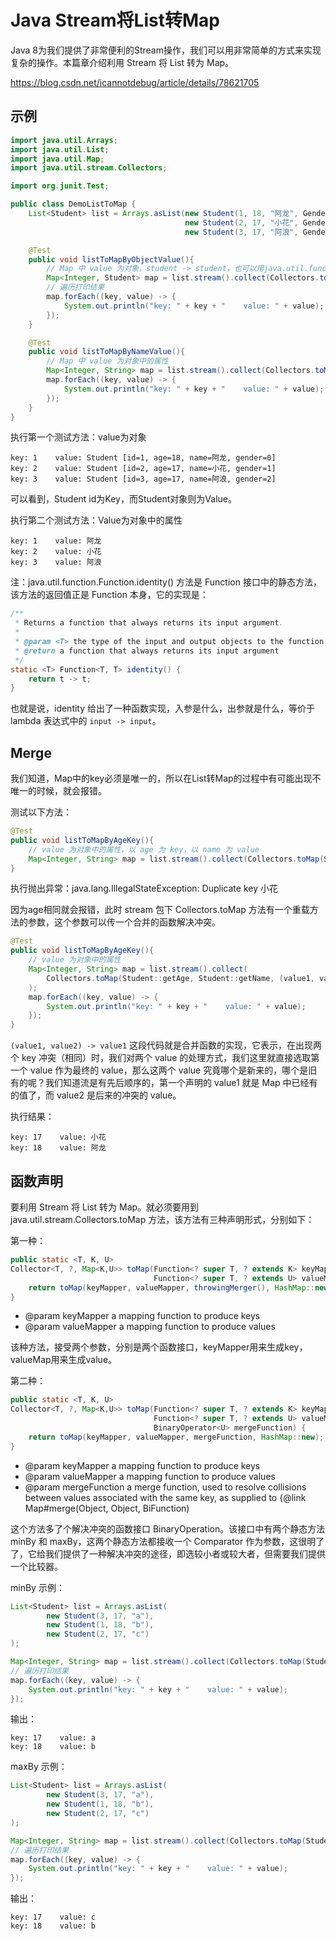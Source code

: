# Java Stream将List转Map

Java 8为我们提供了非常便利的Stream操作，我们可以用非常简单的方式来实现复杂的操作。本篇章介绍利用 Stream 将 List 转为 Map。

<https://blog.csdn.net/icannotdebug/article/details/78621705>

## 示例

```java
import java.util.Arrays;
import java.util.List;
import java.util.Map;
import java.util.stream.Collectors;

import org.junit.Test;

public class DemoListToMap {
    List<Student> list = Arrays.asList(new Student(1, 18, "阿龙", GenderColumn.BOY.getCode()),
                                       new Student(2, 17, "小花", GenderColumn.GIRL.getCode()),
                                       new Student(3, 17, "阿浪", GenderColumn.LADYBOY.getCode()));

    @Test
    public void listToMapByObjectValue(){
        // Map 中 value 为对象，student -> student，也可以用java.util.function.Function.identity()来始终返回当前流中的对象。
        Map<Integer, Student> map = list.stream().collect(Collectors.toMap(Student::getId, student -> student));
        // 遍历打印结果
        map.forEach((key, value) -> {
            System.out.println("key: " + key + "    value: " + value);
        });
    }

    @Test
    public void listToMapByNameValue(){
        // Map 中 value 为对象中的属性
        Map<Integer, String> map = list.stream().collect(Collectors.toMap(Student::getId, Student::getName));
        map.forEach((key, value) -> {
            System.out.println("key: " + key + "    value: " + value);
        });
    }
}
```

执行第一个测试方法：value为对象

```
key: 1    value: Student [id=1, age=18, name=阿龙, gender=0]
key: 2    value: Student [id=2, age=17, name=小花, gender=1]
key: 3    value: Student [id=3, age=17, name=阿浪, gender=2]
```

可以看到，Student id为Key，而Student对象则为Value。

执行第二个测试方法：Value为对象中的属性

```
key: 1    value: 阿龙
key: 2    value: 小花
key: 3    value: 阿浪
```

注：java.util.function.Function.identity() 方法是 Function 接口中的静态方法，该方法的返回值正是 Function 本身，它的实现是：

```java
/**
 * Returns a function that always returns its input argument.
 *
 * @param <T> the type of the input and output objects to the function
 * @return a function that always returns its input argument
 */
static <T> Function<T, T> identity() {
    return t -> t;
}
```

也就是说，identity 给出了一种函数实现，入参是什么，出参就是什么，等价于 lambda 表达式中的 `input -> input`。

## Merge

我们知道，Map中的key必须是唯一的，所以在List转Map的过程中有可能出现不唯一的时候，就会报错。

测试以下方法：

```java
@Test
public void listToMapByAgeKey(){
    // value 为对象中的属性，以 age 为 key，以 name 为 value
    Map<Integer, String> map = list.stream().collect(Collectors.toMap(Student::getAge, Student::getName));
}
```

执行抛出异常：java.lang.IllegalStateException: Duplicate key 小花

因为age相同就会报错，此时 stream 包下 Collectors.toMap 方法有一个重载方法的参数，这个参数可以传一个合并的函数解决冲突。

```java
@Test
public void listToMapByAgeKey(){
    // value 为对象中的属性
    Map<Integer, String> map = list.stream().collect(
        Collectors.toMap(Student::getAge, Student::getName, (value1, value2) -> value1)
    );
    map.forEach((key, value) -> {
        System.out.println("key: " + key + "    value: " + value);
    });
}
```

`(value1, value2) -> value1` 这段代码就是合并函数的实现，它表示，在出现两个 key 冲突（相同）时，我们对两个 value 的处理方式，我们这里就直接选取第一个 value 作为最终的 value，那么这两个 value 究竟哪个是新来的，哪个是旧有的呢？我们知道流是有先后顺序的，第一个声明的 value1 就是 Map 中已经有的值了，而 value2 是后来的冲突的 value。

执行结果：

```
key: 17    value: 小花
key: 18    value: 阿龙
```

## 函数声明

要利用 Stream 将 List 转为 Map。就必须要用到 java.util.stream.Collectors.toMap 方法，该方法有三种声明形式，分别如下：

第一种：

```java
public static <T, K, U>
Collector<T, ?, Map<K,U>> toMap(Function<? super T, ? extends K> keyMapper,
                                Function<? super T, ? extends U> valueMapper) {
    return toMap(keyMapper, valueMapper, throwingMerger(), HashMap::new);
}
```

- @param keyMapper a mapping function to produce keys
- @param valueMapper a mapping function to produce values

该种方法，接受两个参数，分别是两个函数接口，keyMapper用来生成key，valueMap用来生成value。

第二种：

```java
public static <T, K, U>
Collector<T, ?, Map<K,U>> toMap(Function<? super T, ? extends K> keyMapper,
                                Function<? super T, ? extends U> valueMapper,
                                BinaryOperator<U> mergeFunction) {
    return toMap(keyMapper, valueMapper, mergeFunction, HashMap::new);
}
```

- @param keyMapper a mapping function to produce keys
- @param valueMapper a mapping function to produce values
- @param mergeFunction a merge function, used to resolve collisions between values associated with the same key, as supplied to {@link Map#merge(Object, Object, BiFunction)

这个方法多了个解决冲突的函数接口 BinaryOperation。该接口中有两个静态方法 minBy 和 maxBy，这两个静态方法都接收一个 Comparator 作为参数，这很明了了，它给我们提供了一种解决冲突的途径，即选较小者或较大者，但需要我们提供一个比较器。

minBy 示例：

```java
List<Student> list = Arrays.asList(
        new Student(3, 17, "a"),
        new Student(1, 18, "b"),
        new Student(2, 17, "c")
);

Map<Integer, String> map = list.stream().collect(Collectors.toMap(Student::getAge, Student::getName, BinaryOperator.minBy(String::compareTo)));
// 遍历打印结果
map.forEach((key, value) -> {
    System.out.println("key: " + key + "    value: " + value);
});
```

输出：
```
key: 17    value: a
key: 18    value: b
```

maxBy 示例：

```java
List<Student> list = Arrays.asList(
        new Student(3, 17, "a"),
        new Student(1, 18, "b"),
        new Student(2, 17, "c")
);

Map<Integer, String> map = list.stream().collect(Collectors.toMap(Student::getAge, Student::getName, BinaryOperator.maxBy(String::compareTo)));
// 遍历打印结果
map.forEach((key, value) -> {
    System.out.println("key: " + key + "    value: " + value);
});
```

输出：
```
key: 17    value: c
key: 18    value: b
```
